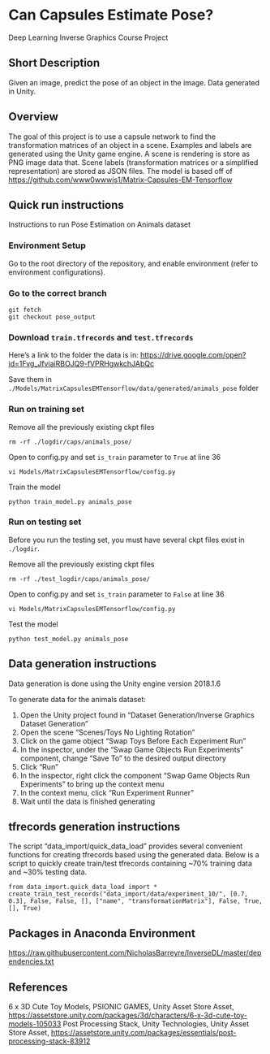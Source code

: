 # Can Capsules Estimate Pose?

Deep Learning Inverse Graphics Course Project


## Short Description

Given an image, predict the pose of an object in the image. Data generated in Unity.

## Overview

The goal of this project is to use a capsule network to find the transformation matrices of an object in a scene. Examples and labels are generated using the Unity game engine. A scene is rendering is store as PNG image data that. Scene labels (transformation matrices or a simplified representation) are stored as JSON files. 
    The model is based off of https://github.com/www0wwwjs1/Matrix-Capsules-EM-Tensorflow 


## Quick run instructions

Instructions to run Pose Estimation on Animals dataset

### Environment Setup

Go to the root directory of the repository, and enable environment (refer to environment configurations).

### Go to the correct branch

```
git fetch
git checkout pose_output
```

### Download ```train.tfrecords``` and ```test.tfrecords```
Here’s a link to the folder the data is in: https://drive.google.com/open?id=1Fvg_JfviaiRBOJQ9-fVPRHgwkchJAbQc

Save them in ```./Models/MatrixCapsulesEMTensorflow/data/generated/animals_pose``` folder


### Run on training set

Remove all the previously existing ckpt files
```
rm -rf ./logdir/caps/animals_pose/
```
Open to config.py and set ```is_train``` parameter to ```True``` at line 36
```
vi Models/MatrixCapsulesEMTensorflow/config.py
```
Train the model
```
python train_model.py animals_pose
```

### Run on testing set

Before you run the testing set, you must have several ckpt files exist in ```./logdir```.

Remove all the previously existing ckpt files
```
rm -rf ./test_logdir/caps/animals_pose/
```
Open to config.py and set ```is_train``` parameter to ```False``` at line 36
```
vi Models/MatrixCapsulesEMTensorflow/config.py
```
Test the model
```
python test_model.py animals_pose
```

## Data generation instructions

Data generation is done using the Unity engine version 2018.1.6

To generate data for the animals dataset:
1. Open the Unity project found in “Dataset Generation/Inverse Graphics Dataset Generation”
2. Open the scene “Scenes/Toys No Lighting Rotation”
3. Click on the game object “Swap Toys Before Each Experiment Run”
4. In the inspector, under the “Swap Game Objects Run Experiments” component, change “Save To” to the desired output directory 
5. Click “Run”
6. In the inspector, right click the component “Swap Game Objects Run Experiments” to bring up the context menu
7. In the context menu, click “Run Experiment Runner”
8. Wait until the data is finished generating

## tfrecords generation instructions

The script “data_import/quick_data_load” provides several convenient functions for creating tfrecords based using the generated data. Below is a script to quickly create train/test tfrecords containing ~70% training data and ~30% testing data.

```
from data_import.quick_data_load import *
create_train_test_records("data_import/data/experiment_10/", [0.7, 0.3], False, False, [], ["name", "transformationMatrix"], False, True, [], True)
```
## Packages in Anaconda Environment

https://raw.githubusercontent.com/NicholasBarreyre/InverseDL/master/dependencies.txt
## References

6 x 3D Cute Toy Models, PSIONIC GAMES, Unity Asset Store Asset, https://assetstore.unity.com/packages/3d/characters/6-x-3d-cute-toy-models-105033 Post Processing Stack, Unity Technologies, Unity Asset Store Asset, https://assetstore.unity.com/packages/essentials/post-processing-stack-83912

